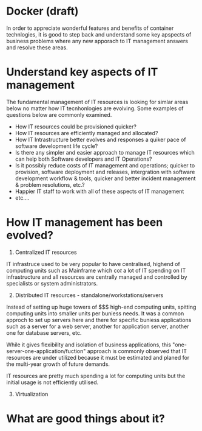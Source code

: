 # Docker (draft)

In order to appreciate wonderful features and benefits of container technlogies, it is good to step back and understand some key apspects of business problems where any new apporach to IT management answers and resolve these areas.  

# Understand key aspects of IT management

The fundamental management of IT resources is looking for simlar areas below no matter how IT tecnhonlogies are evolving.
Some examples of questions below are commonly examined.

  - How IT resources could be provisioned quicker? 
  - How IT resources are efficiently managed and allocated?
  - How IT Intrastructure better evolves and responses a quiker pace of software development life cycle? 
  - Is there any simpler and easier approach to manage IT resources which can help both Software developers and IT Operations?  
  - Is it possibly reduce costs of IT management and operations; quicker to provision, software deployment and releases, intergration with software development workflow & tools, quicker and better incident management & problem resolutions, etc.? 
  - Happier IT staff to work with all of these aspects of IT management 
  - etc.... 

# How IT management has been evolved? 

1. Centralized IT resources   

IT infrastruce used to be very popular to have centralised, highend of computing units such as Mainframe which co$t$ a lot of IT spending on IT infrastructure and all resources are centrally managed and controlled by specialists or system administrators. 
 

2. Distributed IT resources - standalone/workstations/servers 

Instead of setting up huge towers of $$$ high-end computing units, spitting computing units into smaller units per buniess needs. It was a common approch to set up servers here and there for specific buniess applications such as a server for a web server, another for application server, another one for database servers, etc. 

While it gives flexibility and isolation of business applications, this "one-server-one-application/fuction" approach is commonly observed that IT resources are under utilized because it must be estimated and planed for the multi-year growth of future demands. 

IT resources are pretty much spending a lot for computing units but the initial usage is not efficiently utilised. 


3. Virtualization 





# What are good things about it? 

 
    
